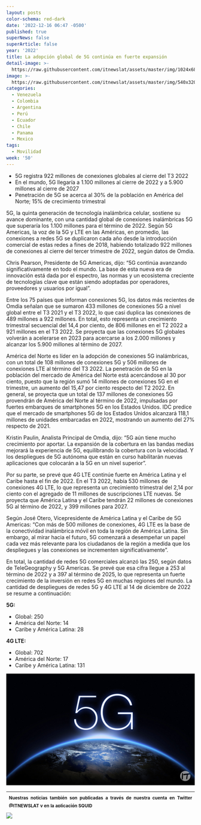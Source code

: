 ```yaml
---
layout: posts
color-schema: red-dark
date: '2022-12-16 06:47 -0500'
published: true
superNews: false
superArticle: false
year: '2022'
title: La adopción global de 5G continúa en fuerte expansión
detail-image: >-
  https://raw.githubusercontent.com/itnewslat/assets/master/img/1024x680/mundo-5g-g.jpg
image: >-
  https://raw.githubusercontent.com/itnewslat/assets/master/img/540x320/mundo-5g-p.jpg
categories:
  - Venezuela
  - Colombia
  - Argentina
  - Perú
  - Ecuador
  - Chile
  - Panama
  - Mexico
tags:
  - Movilidad
week: '50'
---
```

- 5G registra 922 millones de conexiones globales al cierre del T3 2022
- En el mundo, 5G llegaría a 1.100 millones al cierre de 2022 y a 5.900 millones al cierre de 2027
- Penetración de 5G se acerca al 30% de la población en América del Norte; 15% de crecimiento trimestral

5G, la quinta generación de tecnología inalámbrica celular, sostiene su avance dominante, con una cantidad global de conexiones inalámbricas 5G que superaría los 1.100 millones para el término de 2022. Según 5G Americas, la voz de la 5G y LTE en las Américas, en promedio, las conexiones a redes 5G se duplicaron cada año desde la introducción comercial de estas redes a fines de 2018, habiendo totalizado 922 millones de conexiones al cierre del tercer trimestre de 2022, según datos de Omdia.  

Chris Pearson, Presidente de 5G Americas, dijo: “5G continúa avanzando significativamente en todo el mundo. La base de esta nueva era de innovación está dada por el espectro, las normas y un ecosistema creciente de tecnologías clave que están siendo adoptadas por operadores, proveedores y usuarios por igual”.

Entre los 75 países que informan conexiones 5G, los datos más recientes de Omdia señalan que se sumaron 433 millones de conexiones 5G a nivel global entre el T3 2021 y el T3 2022, lo que casi duplica las conexiones de 489 millones a 922 millones. En total, esto representa un crecimiento trimestral secuencial del 14,4 por ciento, de 806 millones en el T2 2022 a 921 millones en el T3 2022. Se proyecta que las conexiones 5G globales volverán a acelerarse en 2023 para acercarse a los 2.000 millones y alcanzar los 5.900 millones al término de 2027.

América del Norte es líder en la adopción de conexiones 5G inalámbricas, con un total de 108 millones de conexiones 5G y 506 millones de conexiones LTE al término del T3 2022. La penetración de 5G en la población del mercado de América del Norte está acercándose al 30 por ciento, puesto que la región sumó 14 millones de conexiones 5G en el trimestre, un aumento del 15,47 por ciento respecto del T2 2022. En general, se proyecta que un total de 137 millones de conexiones 5G provendrán de América del Norte al término de 2022, impulsadas por fuertes embarques de smartphones 5G en los Estados Unidos. IDC predice que el mercado de smartphones 5G de los Estados Unidos alcanzará 118,1 millones de unidades embarcadas en 2022, mostrando un aumento del 27% respecto de 2021.  

Kristin Paulin, Analista Principal de Omdia, dijo: “5G aún tiene mucho crecimiento por aportar. La expansión de la cobertura en las bandas medias mejorará la experiencia de 5G, equilibrando la cobertura con la velocidad. Y los despliegues de 5G autónoma que están en curso habilitarán nuevas aplicaciones que colocarán a la 5G en un nivel superior”.

Por su parte, se prevé que 4G LTE continúe fuerte en América Latina y el Caribe hasta el fin de 2022. En el T3 2022, había 530 millones de conexiones 4G LTE, lo que representa un crecimiento trimestral del 2,14 por ciento con el agregado de 11 millones de suscripciones LTE nuevas. Se proyecta que América Latina y el Caribe tendrán 22 millones de conexiones 5G al término de 2022, y 399 millones para 2027.

Según José Otero, Vicepresidente de América Latina y el Caribe de 5G Americas: “Con más de 500 millones de conexiones, 4G LTE es la base de la conectividad inalámbrica móvil en toda la región de América Latina. Sin embargo, al mirar hacia el futuro, 5G comenzará a desempeñar un papel cada vez más relevante para los ciudadanos de la región a medida que los despliegues y las conexiones se incrementen significativamente”.

En total, la cantidad de redes 5G comerciales alcanzó las 250, según datos de TeleGeography y 5G Americas. Se prevé que esa cifra llegue a 253 al término de 2022 y a 397 al término de 2025, lo que representa un fuerte crecimiento de la inversión en redes 5G en muchas regiones del mundo. La cantidad de despliegues de redes 5G y 4G LTE al 14 de diciembre de 2022 se resume a continuación:

**5G:**
- Global: 250
- América del Norte: 14
- Caribe y América Latina: 28

 
**4G LTE:**
- Global: 702
- América del Norte: 17
- Caribe y América Latina: 131

![](https://raw.githubusercontent.com/itnewslat/assets/master/img/540x320/mundo-5g-p.jpg)

<table style="height: 42px;" width="569">
<tbody>
<tr>
<td style="text-align: justify;"><sub><strong>Nuestras noticias también son publicadas a través de nuestra cuenta en Twitter <a href="https://twitter.com/itnewslat?lang=es">@ITNEWSLAT</a> y en la aplicación <a href="https://squidapp.co/en/">SQUID</a></strong></sub></td>
</tr>
</tbody>
</table>

<img src="https://tracker.metricool.com/c3po.jpg?hash=56f88a41e39ab42c063cc51676587a04"/>